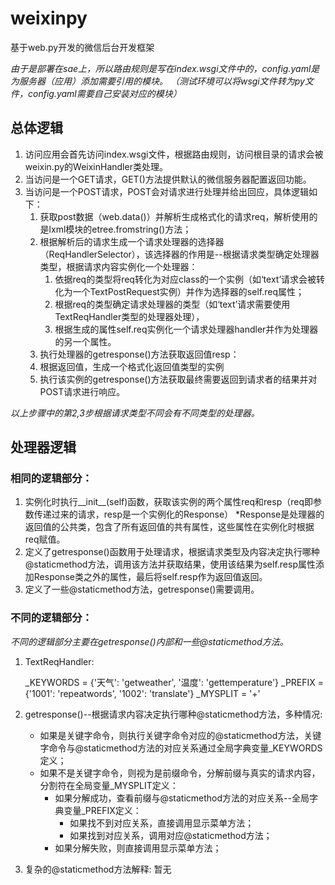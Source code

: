# weixinpy
基于web.py开发的微信后台开发框架

*由于是部署在sae上，所以路由规则是写在index.wsgi文件中的，config.yaml是为服务器（应用）添加需要引用的模块。
（测试环境可以将wsgi文件转为py文件，config.yaml需要自己安装对应的模块）*

## 总体逻辑

1. 访问应用会首先访问index.wsgi文件，根据路由规则，访问根目录的请求会被weixin.py的WeixinHandler类处理。
2. 当访问是一个GET请求，GET()方法提供默认的微信服务器配置返回功能。
3. 当访问是一个POST请求，POST会对请求进行处理并给出回应，具体逻辑如下：
    1. 获取post数据（web.data()）并解析生成格式化的请求req，解析使用的是lxml模块的etree.fromstring()方法；
    2. 根据解析后的请求生成一个请求处理器的选择器（ReqHandlerSelector），该选择器的作用是--根据请求类型确定处理器类型，根据请求内容实例化一个处理器：
        1. 依据req的类型将req转化为对应class的一个实例（如‘text’请求会被转化为一个TextPostRequest实例）并作为选择器的self.req属性；
        2. 根据req的类型确定请求处理器的类型（如‘text’请求需要使用TextReqHandler类型的处理器处理），
        3. 根据生成的属性self.req实例化一个请求处理器handler并作为处理器的另一个属性。
    3. 执行处理器的getresponse()方法获取返回值resp：
    4. 根据返回值，生成一个格式化返回值类型的实例
    5. 执行该实例的getresponse()方法获取最终需要返回到请求者的结果并对POST请求进行响应。

*以上步骤中的第2,3步根据请求类型不同会有不同类型的处理器。*

## 处理器逻辑

### 相同的逻辑部分：
1. 实例化时执行__init__(self)函数，获取该实例的两个属性req和resp（req即参数传递过来的请求，resp是一个实例化的Response）
        *Response是处理器的返回值的公共类，包含了所有返回值的共有属性，这些属性在实例化时根据req赋值。
2. 定义了getresponse()函数用于处理请求，根据请求类型及内容决定执行哪种@staticmethod方法，调用该方法并获取结果，使用该结果为self.resp属性添加Response类之外的属性，最后将self.resp作为返回值返回。
3. 定义了一些@staticmethod方法，getresponse()需要调用。

### 不同的逻辑部分：
*不同的逻辑部分主要在getresponse()内部和一些@staticmethod方法。*

1. TextReqHandler:
    
    _KEYWORDS = {'天气': 'getweather', '温度': 'gettemperature'}
    _PREFIX = {'1001': 'repeatwords', '1002': 'translate'}
    _MYSPLIT = '+'
1. getresponse()--根据请求内容决定执行哪种@staticmethod方法，多种情况:
    * 如果是关键字命令，则执行关键字命令对应的@staticmethod方法，关键字命令与@staticmethod方法的对应关系通过全局字典变量_KEYWORDS定义；
    * 如果不是关键字命令，则视为是前缀命令，分解前缀与真实的请求内容，分割符在全局变量_MYSPLIT定义：
        * 如果分解成功，查看前缀与@staticmethod方法的对应关系--全局字典变量_PREFIX定义：
            * 如果找不到对应关系，直接调用显示菜单方法；
            * 如果找到对应关系，调用对应@staticmethod方法；
        * 如果分解失败，则直接调用显示菜单方法；
2. 复杂的@staticmethod方法解释:
暂无



